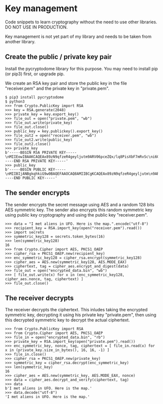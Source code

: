 # Key management
Code snippets to learn cryptography without the need to use other libraries. DO NOT USE IN PRODUCTION.

Key management is not yet part of my library and needs to be taken from another library.

## Create the public / private key pair
Install the pycryptodome library for this purpose. You may need to install pip (or pip3) first, or upgrade pip. 

We create an RSA key pair and store the public key in the file "receiver.pem" and the private key in "private.pem".
```
$ pip3 install pycryptodome
$ python3
>>> from Crypto.PublicKey import RSA
>>> key = RSA.generate(2048)
>>> private_key = key.export_key()
>>> file_out = open("private.pem", "wb")
>>> file_out.write(private_key)
>>> file_out.close()
>>> public_key = key.publickey().export_key()
>>> file_out2 = open("receiver.pem", "wb")
>>> file_out2.write(public_key)
>>> file_out2.close()
>>> private_key
b'-----BEGIN RSA PRIVATE KEY-----\nMIIEowIBAAKCAQEAx89zN9qfzeR4geyljutm9ARV06pceZQx/lq8PisXbF7mRvSc\ni6Gwrrpyr1z+5fxUFcwiDODL74eFenI65PSFdDMUEuZebvPkU4Cj1Mo9obi7oUz5\nqZZims38j0o71OILU8JqYASSOyN2QdKckrvf1d9PPO91BocTW6svFDDbyFeuyjgs\nf2P1o32NaXhLjB4rHjmLA96tkiwvgsMBJz5CU5rQb/UWXZtc7voV0EBNxvN2Oqfj\nyt3nqiGWcXYa+GOyz4A+JLQLwEr9FD+6JtgXlHG25W6QdovOfLzv+22mzBfayV7S\nnug+PSZSgfEFLBakapofzbtb0Z+H0hHVxJ54hwIDAQABAoIBAAzMrwUBJHZSnQTQ\n1wFi9p/9D+gH1495cDZqzSvVim7Ij+UA66JNako9hI+gdaFGWuos8gvaWDxw283h\nnjPNrvR005b39Bnhb8GI0dxIurTIZuSVtllbWj4WbrsmUAZ6fUVEhMuMn2pAaRi2\nvo1VXnWOrfHDJfKUGcGOiezq/R+sbERrZcZVMmyKjttsYUK+Fc0M83ySW7lwYxiY\nUu6XY1tuGdMk5T2OGIjX364kaNZG/0ZPAdIIeI8778rTCc1aBK+zGCauRxR81SGC\nPNGvoMKuMvKD70wRk8nyZi8eJ7rmbu4sHCsh4zgOD64KawcHXMgGYrKcp+Uewe6q\nbpXRqPkCgYEAyGqwKh1icBdk0SMl1/q/Gl8uncCiot1nAPtfUbTSxDMJCsFbVxlA\n7ZlZe5r8Wl67v1qh1RSMqDDwDE8jCJiQPwlm1+V73CqP1nV0B2KO7e6BBTNlAFk4\n0qDxFZK/e+4sjmhEw9AqUAlrRr+EEJFfmErmqX5EzrZudA+big75GrsCgYEA/zm1\nXY/pjCxciA3H0VholN3BH0tLDILiDY2Cqrhd+6TwI6KOW3drqXaBp4M6InDNI5fk\nrqHJU8j40NW+7c/teb4We0YbuTcrwK4ULoiMYe/cX9fWyp37+eZSaZ2so9tot5RF\nwjdK0XXWspQKFK0bVP5yAzUfimA3V7NRNJuX2qUCgYEApupkKc8rStvQ9XVmcUi+\nnIIlWvEzAp2OyfyRWIVW/Fzc7P44yoOX1crgAdgE0GcRyr77BXIF65ZGdpn6PZCC\nol18L9dKnwU7ootTxUrKa1M2VVSGjBHDB3lPEH6Vx+uHZFtm2ganFt2hYNzkasAI\nc9f936/wMpEx0KunCQaLZT0CgYAzSfOKc8spIhkONka7aRrLH60ZjtXsE7k9o/xo\nNlico06mupoFA4CdM3VmplZeaXCwAGwyM8zzi2WFAg82VxyP5IU8DKCxncarF9By\ncXpUjBErKYK+gPUMCR7ynn79BrCKg79pAheE9DtK87j64ralY+ShhGFsO12jwCNH\ngSUJCQKBgHJIDA24j3bnnZ2W0iG98l73reu4pwkrxffplr9Pv/F5DFqgZhdx2Icn\nku2w/MhZQBxbaMBjIKUD2BofDjo+/VTZnKMiVwUdwFFX8ho1mkMLOiHdtH6vHDBr\ncbZw8v+CzVE4v+moUPyMBCZPJ9JvDw13XtGeW1nZJOrCrPTOpHV2\n-----END RSA PRIVATE KEY-----'
>>> public_key
b'-----BEGIN PUBLIC KEY-----\nMIIBIjANBgkqhkiG9w0BAQEFAAOCAQ8AMIIBCgKCAQEAx89zN9qfzeR4geyljutm\n9ARV06pceZQx/lq8PisXbF7mRvSci6Gwrrpyr1z+5fxUFcwiDODL74eFenI65PSF\ndDMUEuZebvPkU4Cj1Mo9obi7oUz5qZZims38j0o71OILU8JqYASSOyN2QdKckrvf\n1d9PPO91BocTW6svFDDbyFeuyjgsf2P1o32NaXhLjB4rHjmLA96tkiwvgsMBJz5C\nU5rQb/UWXZtc7voV0EBNxvN2Oqfjyt3nqiGWcXYa+GOyz4A+JLQLwEr9FD+6JtgX\nlHG25W6QdovOfLzv+22mzBfayV7Snug+PSZSgfEFLBakapofzbtb0Z+H0hHVxJ54\nhwIDAQAB\n-----END PUBLIC KEY-----'
```
## The sender encrypts
The sender encrypts the secret message using AES and a random 128 bits AES symmetric key. The sender also encrypts this random symmetric key using public key cryptography and using the public key "receiver.pem".
```
>>> data = "I met aliens in UFO. Here is the map.".encode("utf-8")
>>> recipient_key = RSA.import_key(open("receiver.pem").read())
>>> import secrets
>>> symmetric_key128 = secrets.token_bytes(16)
>>> len(symmetric_key128)
16
>>> from Crypto.Cipher import AES, PKCS1_OAEP
>>> cipher_rsa = PKCS1_OAEP.new(recipient_key)
>>> enc_symmetric_key128 = cipher_rsa.encrypt(symmetric_key128)
>>> cipher_aes = AES.new(symmetric_key128, AES.MODE_EAX)
>>> ciphertext, tag = cipher_aes.encrypt_and_digest(data)
>>> file_out = open("encrypted_data.bin", "wb")
>>> [ file_out.write(x) for x in (enc_symmetric_key128, cipher_aes.nonce, tag, ciphertext) ]
>>> file_out.close()
```
## The receiver decrypts
The receiver decrypts the ciphertext. This inludes taking the encrypted symmetric key, decrypting it using his private key "private.pem", then using this decrypted symmetric key to decrypt the actual ciphertext.
```
>>> from Crypto.PublicKey import RSA
>>> from Crypto.Cipher import AES, PKCS1_OAEP
>>> file_in = open("encrypted_data.bin", "rb")
>>> private_key = RSA.import_key(open("private.pem").read())
>>> enc_symmetric_key, nonce, tag, ciphertext = [ file_in.read(x) for x in (private_key.size_in_bytes(), 16, 16, -1) ]
>>> file_in.close()
>>> cipher_rsa = PKCS1_OAEP.new(private_key)
>>> symmetric_key = cipher_rsa.decrypt(enc_symmetric_key)
>>> len(symmetric_key)
16
>>> cipher_aes = AES.new(symmetric_key, AES.MODE_EAX, nonce)
>>> data = cipher_aes.decrypt_and_verify(ciphertext, tag)
>>> data
b'I met aliens in UFO. Here is the map.'
>>> data.decode("utf-8")
'I met aliens in UFO. Here is the map.'
```
